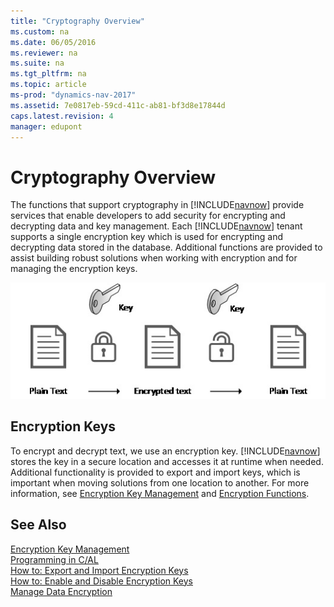 ```yaml
---
title: "Cryptography Overview"
ms.custom: na
ms.date: 06/05/2016
ms.reviewer: na
ms.suite: na
ms.tgt_pltfrm: na
ms.topic: article
ms-prod: "dynamics-nav-2017"
ms.assetid: 7e0817eb-59cd-411c-ab81-bf3d8e17844d
caps.latest.revision: 4
manager: edupont
---
```

# Cryptography Overview
The functions that support cryptography in [!INCLUDE[navnow](includes/navnow_md.md)] provide services that enable developers to add security for encrypting and decrypting data and key management. Each [!INCLUDE[navnow](includes/navnow_md.md)] tenant supports a single encryption key which is used for encrypting and decrypting data stored in the database. Additional functions are provided to assist building robust solutions when working with encryption and for managing the encryption keys.  

 ![Flow between plain text and encrypted text](media/NAV_Encryption.jpg "NAV\_Encryption")  

## Encryption Keys  
 To encrypt and decrypt text, we use an encryption key. [!INCLUDE[navnow](includes/navnow_md.md)] stores the key in a secure location and accesses it at runtime when needed. Additional functionality is provided to export and import keys, which is important when moving solutions from one location to another. For more information, see [Encryption Key Management](Encryption-Key-Management.md) and [Encryption Functions](Encryption-Functions.md).  

## See Also  
 [Encryption Key Management](Encryption-Key-Management.md)   
 [Programming in C/AL](Programming-in-C-AL.md)   
 [How to: Export and Import Encryption Keys](How-to--Export-and-Import-Encryption-Keys.md)   
 [How to: Enable and Disable Encryption Keys](How-to--Enable-and-Disable-Encryption-Keys.md)   
 [Manage Data Encryption](Manage-Data-Encryption.md)

